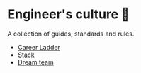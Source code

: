 # Engineer's culture 🚀

A collection of guides, standards and rules.

- [Career Ladder](career-ladder.md)
- [Stack](stack.md)
- [Dream team](https://skore-io.github.io/culture/dream-team/index.html)
